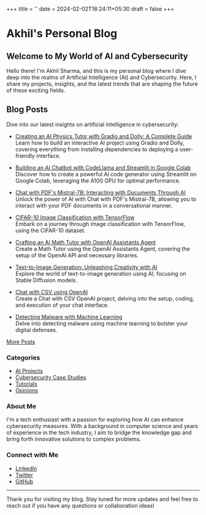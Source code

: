 +++
title = ''
date = 2024-02-02T18:24:11+05:30
draft = false
+++

# Akhil's Personal Blog

## Welcome to My World of AI and Cybersecurity


Hello there! I'm Akhil Sharma, and this is my personal blog where I dive deep into the realms of Artificial Intelligence (AI) and Cybersecurity. Here, I share my projects, insights, and the latest trends that are shaping the future of these exciting fields.


## Blog Posts

Dive into our latest insights on artificial intelligence in cybersecurity:

- [Creating an AI Physics Tutor with Gradio and Dolly: A Complete Guide](/Akhil-Personal-Blog/posts/ebd56)  
  Learn how to build an interactive AI project using Gradio and Dolly, covering everything from installing dependencies to deploying a user-friendly interface.

- [Building an AI Chatbot with CodeLlama and Streamlit in Google Colab](/Akhil-Personal-Blog/posts/c4bf3)  
  Discover how to create a powerful AI code generator using Streamlit on Google Colab, leveraging the A100 GPU for optimal performance.

- [Chat with PDF's Mistral-7B: Interacting with Documents Through AI](/Akhil-Personal-Blog/posts/5981b)  
  Unlock the power of AI with Chat with PDF's Mistral-7B, allowing you to interact with your PDF documents in a conversational manner.

- [CIFAR-10 Image Classification with TensorFlow](/Akhil-Personal-Blog/posts/5cefc)  
  Embark on a journey through image classification with TensorFlow, using the CIFAR-10 dataset.

- [Crafting an AI Math Tutor with OpenAI Assistants Agent](/Akhil-Personal-Blog/posts/4064f)  
  Create a Math Tutor using the OpenAI Assistants Agent, covering the setup of the OpenAI API and necessary libraries.

- [Text-to-Image Generation: Unleashing Creativity with AI](/Akhil-Personal-Blog/posts/1fc91)  
  Explore the world of text-to-image generation using AI, focusing on Stable Diffusion models.

- [Chat with CSV using OpenAI](/Akhil-Personal-Blog/posts/4de6a)  
  Create a Chat with CSV OpenAI project, delving into the setup, coding, and execution of your chat interface.

- [Detecting Malware with Machine Learning](/Akhil-Personal-Blog/posts/1e770)  
  Delve into detecting malware using machine learning to bolster your digital defenses.

[More Posts](/Akhil-Personal-Blog/posts/)

### Categories

- [AI Projects](/category/ai-projects)
- [Cybersecurity Case Studies](/category/cybersecurity-case-studies)
- [Tutorials](/category/tutorials)
- [Opinions](/category/opinions)

### About Me

I'm a tech enthusiast with a passion for exploring how AI can enhance cybersecurity measures. With a background in computer science and years of experience in the tech industry, I aim to bridge the knowledge gap and bring forth innovative solutions to complex problems.

### Connect with Me

- [LinkedIn](https://www.linkedin.com/in/akhil)
- [Twitter](https://twitter.com/akhil)
- [GitHub](https://github.com/akhil)

---

Thank you for visiting my blog. Stay tuned for more updates and feel free to reach out if you have any questions or collaboration ideas!

